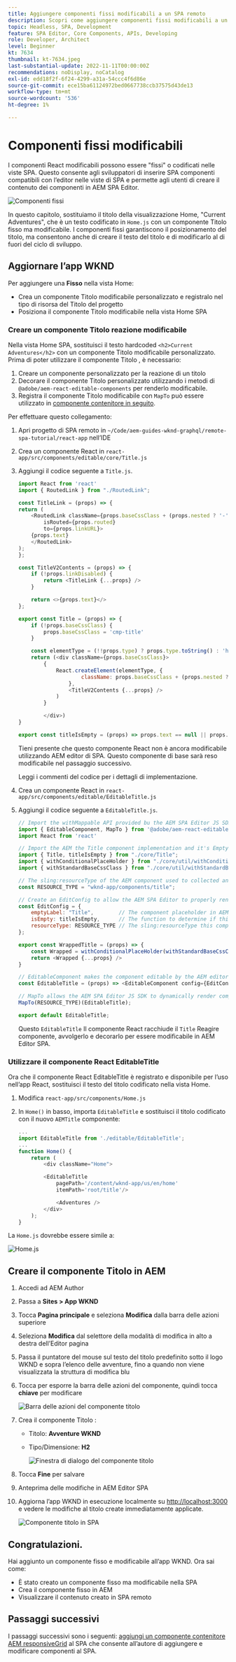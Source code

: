 ```yaml
---
title: Aggiungere componenti fissi modificabili a un SPA remoto
description: Scopri come aggiungere componenti fissi modificabili a un SPA remoto.
topic: Headless, SPA, Development
feature: SPA Editor, Core Components, APIs, Developing
role: Developer, Architect
level: Beginner
kt: 7634
thumbnail: kt-7634.jpeg
last-substantial-update: 2022-11-11T00:00:00Z
recommendations: noDisplay, noCatalog
exl-id: edd18f2f-6f24-4299-a31a-54ccc4f6d86e
source-git-commit: ece15ba61124972bed0667738ccb37575d43de13
workflow-type: tm+mt
source-wordcount: '536'
ht-degree: 1%

---
```


# Componenti fissi modificabili

I componenti React modificabili possono essere &quot;fissi&quot; o codificati nelle viste SPA. Questo consente agli sviluppatori di inserire SPA componenti compatibili con l’editor nelle viste di SPA e permette agli utenti di creare il contenuto dei componenti in AEM SPA Editor.

![Componenti fissi](./assets/spa-fixed-component/intro.png)

In questo capitolo, sostituiamo il titolo della visualizzazione Home, &quot;Current Adventures&quot;, che è un testo codificato in `Home.js` con un componente Titolo fisso ma modificabile. I componenti fissi garantiscono il posizionamento del titolo, ma consentono anche di creare il testo del titolo e di modificarlo al di fuori del ciclo di sviluppo.

## Aggiornare l’app WKND

Per aggiungere una __Fisso__ nella vista Home:

+ Crea un componente Titolo modificabile personalizzato e registralo nel tipo di risorsa del Titolo del progetto
+ Posiziona il componente Titolo modificabile nella vista Home SPA

### Creare un componente Titolo reazione modificabile

Nella vista Home SPA, sostituisci il testo hardcoded `<h2>Current Adventures</h2>` con un componente Titolo modificabile personalizzato. Prima di poter utilizzare il componente Titolo , è necessario:

1. Creare un componente personalizzato per la reazione di un titolo
1. Decorare il componente Titolo personalizzato utilizzando i metodi di `@adobe/aem-react-editable-components` per renderlo modificabile.
1. Registra il componente Titolo modificabile con `MapTo` può essere utilizzato in [componente contenitore in seguito](./spa-container-component.md).

Per effettuare questo collegamento:

1. Apri progetto di SPA remoto in `~/Code/aem-guides-wknd-graphql/remote-spa-tutorial/react-app` nell’IDE
1. Crea un componente React in `react-app/src/components/editable/core/Title.js`
1. Aggiungi il codice seguente a `Title.js`.

   ```javascript
   import React from 'react'
   import { RoutedLink } from "./RoutedLink";
   
   const TitleLink = (props) => {
   return (
       <RoutedLink className={props.baseCssClass + (props.nested ? '-' : '__') + 'link'} 
           isRouted={props.routed} 
           to={props.linkURL}>
       {props.text}
       </RoutedLink>
   );
   };
   
   const TitleV2Contents = (props) => {
       if (!props.linkDisabled) {
           return <TitleLink {...props} />
       }
   
       return <>{props.text}</>
   };
   
   export const Title = (props) => {
       if (!props.baseCssClass) {
           props.baseCssClass = 'cmp-title'
       }
   
       const elementType = (!!props.type) ? props.type.toString() : 'h3';
       return (<div className={props.baseCssClass}>
           {
               React.createElement(elementType, {
                       className: props.baseCssClass + (props.nested ? '-' : '__') + 'text',
                   },
                   <TitleV2Contents {...props} />
               )
           }
   
           </div>)
   }
   
   export const titleIsEmpty = (props) => props.text == null || props.text.trim().length === 0
   ```

   Tieni presente che questo componente React non è ancora modificabile utilizzando AEM editor di SPA. Questo componente di base sarà reso modificabile nel passaggio successivo.

   Leggi i commenti del codice per i dettagli di implementazione.

1. Crea un componente React in `react-app/src/components/editable/EditableTitle.js`
1. Aggiungi il codice seguente a `EditableTitle.js`.

   ```javascript
   // Import the withMappable API provided bu the AEM SPA Editor JS SDK
   import { EditableComponent, MapTo } from '@adobe/aem-react-editable-components';
   import React from 'react'
   
   // Import the AEM the Title component implementation and it's Empty Function
   import { Title, titleIsEmpty } from "./core/Title";
   import { withConditionalPlaceHolder } from "./core/util/withConditionalPlaceholder";
   import { withStandardBaseCssClass } from "./core/util/withStandardBaseCssClass";
   
   // The sling:resourceType of the AEM component used to collected and serialize the data this React component displays
   const RESOURCE_TYPE = "wknd-app/components/title";
   
   // Create an EditConfig to allow the AEM SPA Editor to properly render the component in the Editor's context
   const EditConfig = {
       emptyLabel: "Title",        // The component placeholder in AEM SPA Editor
       isEmpty: titleIsEmpty,      // The function to determine if this component has been authored
       resourceType: RESOURCE_TYPE // The sling:resourceType this component is mapped to
   };
   
   export const WrappedTitle = (props) => {
       const Wrapped = withConditionalPlaceHolder(withStandardBaseCssClass(Title, "cmp-title"), titleIsEmpty, "TitleV2")
       return <Wrapped {...props} />
   }
   
   // EditableComponent makes the component editable by the AEM editor, either rendered statically or in a container
   const EditableTitle = (props) => <EditableComponent config={EditConfig} {...props}><WrappedTitle /></EditableComponent>
   
   // MapTo allows the AEM SPA Editor JS SDK to dynamically render components added to SPA Editor Containers
   MapTo(RESOURCE_TYPE)(EditableTitle);
   
   export default EditableTitle;
   ```

   Questo `EditableTitle` Il componente React racchiude il `Title` Reagire componente, avvolgerlo e decorarlo per essere modificabile in AEM Editor SPA.

### Utilizzare il componente React EditableTitle

Ora che il componente React EditableTitle è registrato e disponibile per l’uso nell’app React, sostituisci il testo del titolo codificato nella vista Home.

1. Modifica `react-app/src/components/Home.js`
1. In `Home()` in basso, importa `EditableTitle` e sostituisci il titolo codificato con il nuovo `AEMTitle` componente:

   ```javascript
   ...
   import EditableTitle from './editable/EditableTitle';
   ...
   function Home() {
       return (
           <div className="Home">
   
           <EditableTitle
               pagePath='/content/wknd-app/us/en/home'
               itemPath='root/title'/>
   
               <Adventures />
           </div>
       );
   }
   ```

La `Home.js` dovrebbe essere simile a:

![Home.js](./assets/spa-fixed-component/home-js-update.png)

## Creare il componente Titolo in AEM

1. Accedi ad AEM Author
1. Passa a __Sites > App WKND__
1. Tocca __Pagina principale__ e seleziona __Modifica__ dalla barra delle azioni superiore
1. Seleziona __Modifica__ dal selettore della modalità di modifica in alto a destra dell’Editor pagina
1. Passa il puntatore del mouse sul testo del titolo predefinito sotto il logo WKND e sopra l’elenco delle avventure, fino a quando non viene visualizzata la struttura di modifica blu
1. Tocca per esporre la barra delle azioni del componente, quindi tocca __chiave__  per modificare

   ![Barra delle azioni del componente titolo](./assets/spa-fixed-component/title-action-bar.png)

1. Crea il componente Titolo :
   + Titolo: __Avventure WKND__
   + Tipo/Dimensione: __H2__

      ![Finestra di dialogo del componente titolo](./assets/spa-fixed-component/title-dialog.png)

1. Tocca __Fine__ per salvare
1. Anteprima delle modifiche in AEM Editor SPA
1. Aggiorna l’app WKND in esecuzione localmente su [http://localhost:3000](Http://localhost:3000) e vedere le modifiche al titolo create immediatamente applicate.

   ![Componente titolo in SPA](./assets/spa-fixed-component/title-final.png)

## Congratulazioni. 

Hai aggiunto un componente fisso e modificabile all’app WKND. Ora sai come:

+ È stato creato un componente fisso ma modificabile nella SPA
+ Crea il componente fisso in AEM
+ Visualizzare il contenuto creato in SPA remoto

## Passaggi successivi

I passaggi successivi sono i seguenti: [aggiungi un componente contenitore AEM responsiveGrid](./spa-container-component.md) al SPA che consente all’autore di aggiungere e modificare componenti al SPA.
